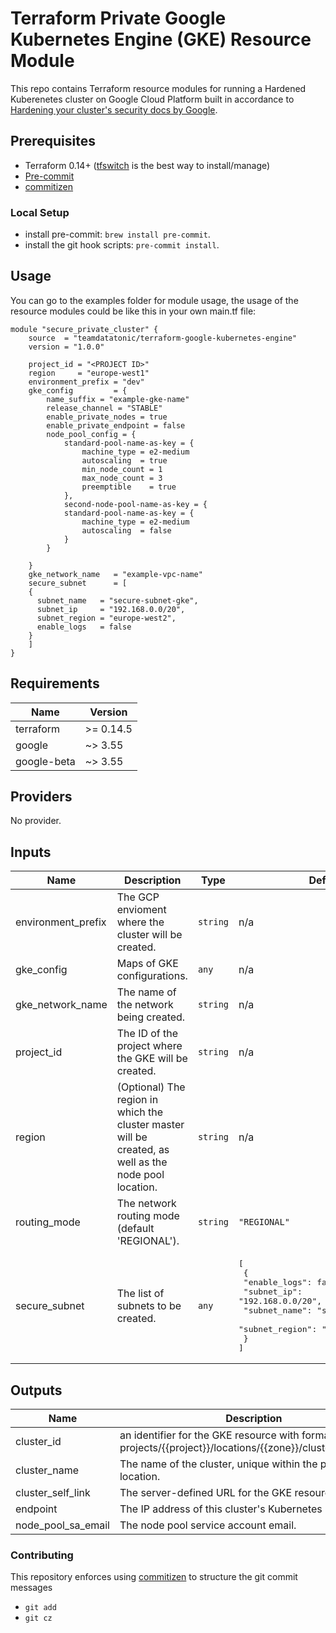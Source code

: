 # Terraform Private Google Kubernetes Engine (GKE) Resource Module

This repo contains Terraform resource modules for running a Hardened Kuberenetes cluster on Google Cloud Platform built in accordance to [Hardening your cluster's security docs by Google](https://cloud.google.com/kubernetes-engine/docs/how-to/hardening-your-cluster).

 
## Prerequisites 
- Terraform 0.14+ ([tfswitch](https://warrensbox.github.io/terraform-switcher/) is the best way to install/manage)
- [Pre-commit](https://pre-commit.com/) 
- [commitizen](https://github.com/commitizen/cz-cli)

### Local Setup 
- install pre-commit: `brew install pre-commit`.
- install the git hook scripts: `pre-commit install`.

## Usage
You can go to the examples folder for module usage, the usage of the resource modules could be like this in your own main.tf file:

```hcl
module "secure_private_cluster" {
    source  = "teamdatatonic/terraform-google-kubernetes-engine"
    version = "1.0.0"

    project_id = "<PROJECT ID>"
    region     = "europe-west1"
    environment_prefix = "dev"
    gke_config         = {
        name_suffix = "example-gke-name"
        release_channel = "STABLE"
        enable_private_nodes = true
        enable_private_endpoint = false 
        node_pool_config = {
            standard-pool-name-as-key = {
                machine_type = e2-medium
                autoscaling  = true
                min_node_count = 1
                max_node_count = 3
                preemptible    = true
            },
            second-node-pool-name-as-key = {
            standard-pool-name-as-key = {
                machine_type = e2-medium
                autoscaling  = false
            }
        }

    }
    gke_network_name   = "example-vpc-name"
    secure_subnet      = [
    {
      subnet_name   = "secure-subnet-gke",
      subnet_ip     = "192.168.0.0/20",
      subnet_region = "europe-west2",
      enable_logs   = false
    }
    ]
}
```

<!-- BEGINNING OF PRE-COMMIT-TERRAFORM DOCS HOOK -->
## Requirements

| Name | Version |
|------|---------|
| terraform | >= 0.14.5 |
| google | ~> 3.55 |
| google-beta | ~> 3.55 |

## Providers

No provider.

## Inputs

| Name | Description | Type | Default | Required |
|------|-------------|------|---------|:--------:|
| environment\_prefix | The GCP envioment where the cluster will be created. | `string` | n/a | yes |
| gke\_config | Maps of GKE configurations. | `any` | n/a | yes |
| gke\_network\_name | The name of the network being created. | `string` | n/a | yes |
| project\_id | The ID of the project where the GKE will be created. | `string` | n/a | yes |
| region | (Optional) The region in  which the cluster master will be created, as well as the node pool location. | `string` | n/a | yes |
| routing\_mode | The network routing mode (default 'REGIONAL'). | `string` | `"REGIONAL"` | no |
| secure\_subnet | The list of subnets to be created. | `any` | <pre>[<br>  {<br>    "enable_logs": false,<br>    "subnet_ip": "192.168.0.0/20",<br>    "subnet_name": "secure-subnet-gke",<br>    "subnet_region": "europe-west2"<br>  }<br>]</pre> | no |

## Outputs

| Name | Description |
|------|-------------|
| cluster\_id | an identifier for the GKE resource with format projects/{{project}}/locations/{{zone}}/clusters/{{name}}. |
| cluster\_name | The name of the cluster, unique within the project and location. |
| cluster\_self\_link | The server-defined URL for the GKE resource. |
| endpoint | The IP address of this cluster's Kubernetes master. |
| node\_pool\_sa\_email | The node pool service account email. |

<!-- END OF PRE-COMMIT-TERRAFORM DOCS HOOK -->

### Contributing 
This repository enforces using [commitizen](https://github.com/commitizen/cz-cli) to structure the git commit messages  
- `git add`
- `git cz`
